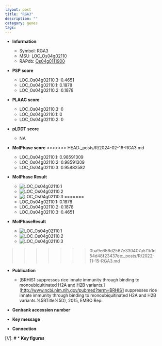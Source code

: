 ```yaml
---
layout: post
title: "RGA3"
description: ""
category: genes
tags: 
---
```


* **Information**  
    + Symbol: RGA3  
    + MSU: [LOC_Os04g02110](http://rice.plantbiology.msu.edu/cgi-bin/ORF_infopage.cgi?orf=LOC_Os04g02110)  
    + RAPdb: [Os04g0111900](http://rapdb.dna.affrc.go.jp/viewer/gbrowse_details/irgsp1?name=Os04g0111900)  

* **PSP score**  
    + LOC_Os04g02110.3: 0.4651 
    + LOC_Os04g02110.1: 0.1878 
    + LOC_Os04g02110.2: 0.1878 

* **PLAAC score**  
    + LOC_Os04g02110.3: 0 
    + LOC_Os04g02110.1: 0 
    + LOC_Os04g02110.2: 0 

* **pLDDT score**
    + NA


* **MolPhase score**
<<<<<<< HEAD:_posts/R/2024-02-16-RGA3.md
    + LOC_Os04g02110.1: 0.98591309
    + LOC_Os04g02110.2: 0.98591309
    + LOC_Os04g02110.3: 0.95882582

* **MolPhase Result**
    + ![LOC_Os04g02110.1](https://304243504.github.io/Pictures/LOC_Os04g/LOC_Os04g02110.1.png)
    + ![LOC_Os04g02110.2](https://304243504.github.io/Pictures/LOC_Os04g/LOC_Os04g02110.2.png)
    + ![LOC_Os04g02110.3](https://304243504.github.io/Pictures/LOC_Os04g/LOC_Os04g02110.3.png)
=======
    + LOC_Os04g02110.1: 0.1878
    + LOC_Os04g02110.2: 0.1878
    + LOC_Os04g02110.3: 0.4651

* **MolPhaseResult**
    + ![LOC_Os04g02110.1](https://ricepsp.github.io/pictures/LOC_Os04g/LOC_Os04g02110.1.png)
    + ![LOC_Os04g02110.2](https://ricepsp.github.io/pictures/LOC_Os04g/LOC_Os04g02110.2.png)
    + ![LOC_Os04g02110.3](https://ricepsp.github.io/pictures/LOC_Os04g/LOC_Os04g02110.3.png)
>>>>>>> 0ba9e656d2567e330407a5f1b1d54d48f23437ee:_posts/R/2022-11-15-RGA3.md

* **Publication**  
    + [BRHIS1 suppresses rice innate immunity through binding to monoubiquitinated H2A and H2B variants.](http://www.ncbi.nlm.nih.gov/pubmed?term=BRHIS1 suppresses rice innate immunity through binding to monoubiquitinated H2A and H2B variants.%5BTitle%5D), 2015, EMBO Rep.

* **Genbank accession number**  

* **Key message**  

* **Connection**  

[//]: # * **Key figures**  


